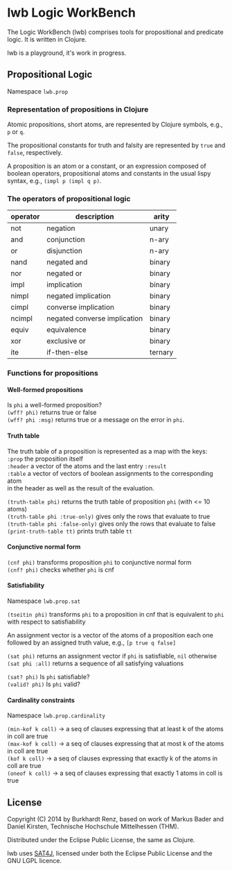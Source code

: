 # lwb Logic WorkBench

The Logic WorkBench (lwb) comprises tools for propositional and
predicate logic. It is written in Clojure.

lwb is a playground, it's work in progress.

## Propositional Logic

Namespace `lwb.prop` 

### Representation of propositions in Clojure

Atomic propositions, short atoms, are represented by Clojure symbols,
e.g., `p` or `q`.

The propositional constants for truth and falsity are represented
by `true` and `false`, respectively.

A proposition is an atom or a constant, or an expression composed
of boolean operators, propositional atoms and constants in the usual
lispy syntax, e.g., `(impl p (impl q p)`.

### The operators of propositional logic

operator | description | arity
-------- | ----------- | -----
not | negation | unary
and | conjunction | n-ary
or | disjunction | n-ary
nand | negated and | binary
nor | negated or | binary
impl | implication | binary
nimpl | negated implication | binary
cimpl | converse implication | binary
ncimpl | negated converse implication | binary
equiv | equivalence | binary
xor | exclusive or | binary
ite | if-then-else | ternary

### Functions for propositions

#### Well-formed propositions

Is `phi` a well-formed proposition?   
`(wff? phi)` returns true or false   
`(wff? phi :msg)` returns true or a message on the error in `phi`.   

#### Truth table

The truth table of a proposition is represented as a map with the keys:   
`:prop`  the proposition itself   
`:header` a vector of the atoms and the last entry `:result`   
`:table` a vector of vectors of boolean assignments to the corresponding atom   
         in the header as well as the result of the evaluation.   
         
`(truth-table phi)` returns the truth table of proposition `phi` (with <= 10 atoms)   
`(truth-table phi :true-only)` gives only the rows that evaluate to true   
`(truth-table phi :false-only)` gives only the rows that evaluate to false   
`(print-truth-table tt)` prints truth table `tt`  

#### Conjunctive normal form

`(cnf phi)` transforms proposition `phi` to conjunctive normal form   
`(cnf? phi)` checks whether `phi` is cnf

#### Satisfiability 

Namespace `lwb.prop.sat`

`(tseitin phi)` transforms `phi` to a proposition in cnf that is equivalent 
to `phi` with respect to satisfiability
     
An assignment vector is a vector of the atoms of a proposition each one
followed by an assigned truth value, e.g., `[p true q false]`      

`(sat phi)` returns an assignment vector if `phi` is satisfiable, `nil` otherwise   
`(sat phi :all)` returns a sequence of all satisfying valuations   

`(sat? phi)` Is `phi` satisfiable?    
`(valid? phi)` Is `phi` valid?

#### Cardinality constraints 

Namespace `lwb.prop.cardinality`

`(min-kof k coll)` -> a seq of clauses expressing that  at least k of the atoms in coll are true    
`(max-kof k coll)` -> a seq of clauses expressing that  at most k of the atoms in coll are true    
`(kof k coll)` -> a seq of clauses expressing that exactly k of the atoms in coll are true    
`(oneof k coll)` -> a seq of clauses expressing that exactly 1 atoms in coll is true


## License

Copyright (C) 2014 by Burkhardt Renz, based on work of Markus Bader and
Daniel Kirsten, Technische Hochschule Mittelhessen (THM).

Distributed under the Eclipse Public License, the same as Clojure.

lwb uses [SAT4J](http://www.sat4j.org), licensed under both the Eclipse Public License and the 
GNU LGPL licence.
